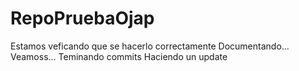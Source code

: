 # RepoPruebaOjap 
Estamos veficando que se hacerlo correctamente 
Documentando... Veamoss...
Teminando commits
Haciendo un update
